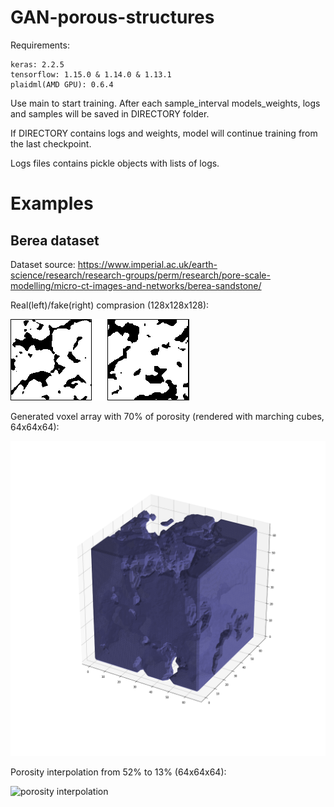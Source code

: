 # GAN-porous-structures
Requirements:

    keras: 2.2.5
    tensorflow: 1.15.0 & 1.14.0 & 1.13.1
    plaidml(AMD GPU): 0.6.4

Use main to start training. After each sample_interval models_weights, logs and samples will be saved in DIRECTORY folder.

If DIRECTORY contains logs and weights, model will continue training from the last checkpoint. 

Logs files contains pickle objects with lists of logs.

# Examples

## Berea dataset

Dataset source: https://www.imperial.ac.uk/earth-science/research/research-groups/perm/research/pore-scale-modelling/micro-ct-images-and-networks/berea-sandstone/

Real(left)/fake(right) comprasion (128x128x128):

![real/fake](https://github.com/erikrause/GAN-porous-structures/blob/master/examples/real-fake.png)

Generated voxel array with 70% of porosity (rendered with marching cubes, 64x64x64):

![marching cubes](https://github.com/erikrause/GAN-porous-structures/blob/master/examples/14.png)

Porosity interpolation from 52% to 13% (64x64x64):

![porosity interpolation](https://github.com/erikrause/GAN-porous-structures/blob/master/examples/from%2040%25%20to%2087%25.gif)
